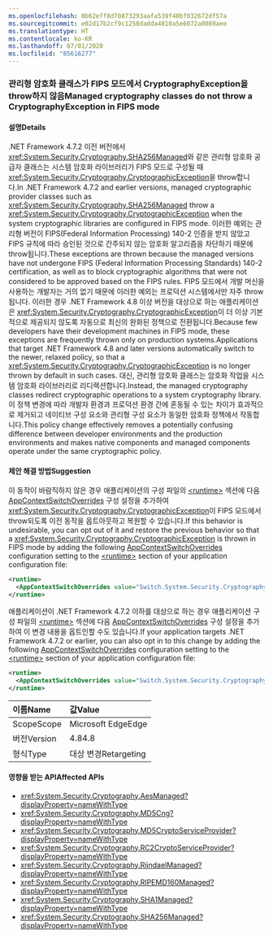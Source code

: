 ```yaml
---
ms.openlocfilehash: 0b62eff8d70873293aafa539f40bf032672df57a
ms.sourcegitcommit: e02d17b2cf9c1258dadda4810a5e6072a0089aee
ms.translationtype: HT
ms.contentlocale: ko-KR
ms.lasthandoff: 07/01/2020
ms.locfileid: "85616277"
---
```

### <a name="managed-cryptography-classes-do-not-throw-a-cryptographyexception-in-fips-mode"></a><span data-ttu-id="11232-101">관리형 암호화 클래스가 FIPS 모드에서 CryptographyException을 throw하지 않음</span><span class="sxs-lookup"><span data-stu-id="11232-101">Managed cryptography classes do not throw a CryptographyException in FIPS mode</span></span>

#### <a name="details"></a><span data-ttu-id="11232-102">설명</span><span class="sxs-lookup"><span data-stu-id="11232-102">Details</span></span>

<span data-ttu-id="11232-103">.NET Framework 4.7.2 이전 버전에서 <xref:System.Security.Cryptography.SHA256Managed>와 같은 관리형 암호화 공급자 클래스는 시스템 암호화 라이브러리가 FIPS 모드로 구성될 때 <xref:System.Security.Cryptography.CryptographicException>을 throw합니다.</span><span class="sxs-lookup"><span data-stu-id="11232-103">In .NET Framework 4.7.2 and earlier versions, managed cryptographic provider classes such as <xref:System.Security.Cryptography.SHA256Managed> throw a <xref:System.Security.Cryptography.CryptographicException> when the system cryptographic libraries are configured in FIPS mode.</span></span> <span data-ttu-id="11232-104">이러한 예외는 관리형 버전이 FIPS(Federal Information Processing) 140-2 인증을 받지 않았고 FIPS 규칙에 따라 승인된 것으로 간주되지 않는 암호화 알고리즘을 차단하기 때문에 throw됩니다.</span><span class="sxs-lookup"><span data-stu-id="11232-104">These exceptions are thrown because the managed versions have not undergone FIPS (Federal Information Processing Standards) 140-2 certification, as well as to block cryptographic algorithms that were not considered to be approved based on the FIPS rules.</span></span>  <span data-ttu-id="11232-105">FIPS 모드에서 개발 머신을 사용하는 개발자는 거의 없기 때문에 이러한 예외는 프로덕션 시스템에서만 자주 throw됩니다. 이러한 경우 .NET Framework 4.8 이상 버전을 대상으로 하는 애플리케이션은 <xref:System.Security.Cryptography.CryptographicException>이 더 이상 기본적으로 제공되지 않도록 자동으로 최신의 완화된 정책으로 전환됩니다.</span><span class="sxs-lookup"><span data-stu-id="11232-105">Because few developers have their development machines in FIPS mode, these exceptions are frequently thrown only on production systems.Applications that target .NET Framework 4.8 and later versions automatically switch to the newer, relaxed policy, so that a <xref:System.Security.Cryptography.CryptographicException> is no longer thrown by default in such cases.</span></span> <span data-ttu-id="11232-106">대신, 관리형 암호화 클래스는 암호화 작업을 시스템 암호화 라이브러리로 리디렉션합니다.</span><span class="sxs-lookup"><span data-stu-id="11232-106">Instead, the managed cryptography classes redirect cryptographic operations to a system cryptography library.</span></span> <span data-ttu-id="11232-107">이 정책 변경에 따라 개발자 환경과 프로덕션 환경 간에 혼동될 수 있는 차이가 효과적으로 제거되고 네이티브 구성 요소와 관리형 구성 요소가 동일한 암호화 정책에서 작동합니다.</span><span class="sxs-lookup"><span data-stu-id="11232-107">This policy change effectively removes a potentially confusing difference between developer environments and the production environments and makes native components and managed components operate under the same cryptographic policy.</span></span>

#### <a name="suggestion"></a><span data-ttu-id="11232-108">제안 해결 방법</span><span class="sxs-lookup"><span data-stu-id="11232-108">Suggestion</span></span>

<span data-ttu-id="11232-109">이 동작이 바람직하지 않은 경우 애플리케이션의 구성 파일의 [\<runtime>](~/docs/framework/configure-apps/file-schema/runtime/runtime-element.md) 섹션에 다음 [AppContextSwitchOverrides](~/docs/framework/configure-apps/file-schema/runtime/appcontextswitchoverrides-element.md) 구성 설정을 추가하여 <xref:System.Security.Cryptography.CryptographicException>이 FIPS 모드에서 throw되도록 이전 동작을 옵트아웃하고 복원할 수 있습니다.</span><span class="sxs-lookup"><span data-stu-id="11232-109">If this behavior is undesirable, you can opt out of it and restore the previous behavior so that a <xref:System.Security.Cryptography.CryptographicException> is thrown in FIPS mode by adding the following [AppContextSwitchOverrides](~/docs/framework/configure-apps/file-schema/runtime/appcontextswitchoverrides-element.md) configuration setting to the [\<runtime>](~/docs/framework/configure-apps/file-schema/runtime/runtime-element.md) section of your application configuration file:</span></span>

```xml
<runtime>
  <AppContextSwitchOverrides value="Switch.System.Security.Cryptography.UseLegacyFipsThrow=true" />
</runtime>
```

<span data-ttu-id="11232-110">애플리케이션이 .NET Framework 4.7.2 이하를 대상으로 하는 경우 애플리케이션 구성 파일의 [\<runtime>](~/docs/framework/configure-apps/file-schema/runtime/runtime-element.md) 섹션에 다음 [AppContextSwitchOverrides](~/docs/framework/configure-apps/file-schema/runtime/appcontextswitchoverrides-element.md) 구성 설정을 추가하여 이 변경 내용을 옵트인할 수도 있습니다.</span><span class="sxs-lookup"><span data-stu-id="11232-110">If your application targets .NET Framework 4.7.2 or earlier, you can also opt in to this change by adding the following [AppContextSwitchOverrides](~/docs/framework/configure-apps/file-schema/runtime/appcontextswitchoverrides-element.md) configuration setting to the [\<runtime>](~/docs/framework/configure-apps/file-schema/runtime/runtime-element.md) section of your application configuration file:</span></span>

```xml
<runtime>
  <AppContextSwitchOverrides value="Switch.System.Security.Cryptography.UseLegacyFipsThrow=false" />
</runtime>
```

| <span data-ttu-id="11232-111">이름</span><span class="sxs-lookup"><span data-stu-id="11232-111">Name</span></span>    | <span data-ttu-id="11232-112">값</span><span class="sxs-lookup"><span data-stu-id="11232-112">Value</span></span>       |
|:--------|:------------|
| <span data-ttu-id="11232-113">Scope</span><span class="sxs-lookup"><span data-stu-id="11232-113">Scope</span></span>   | <span data-ttu-id="11232-114">Microsoft Edge</span><span class="sxs-lookup"><span data-stu-id="11232-114">Edge</span></span>        |
| <span data-ttu-id="11232-115">버전</span><span class="sxs-lookup"><span data-stu-id="11232-115">Version</span></span> | <span data-ttu-id="11232-116">4.8</span><span class="sxs-lookup"><span data-stu-id="11232-116">4.8</span></span>         |
| <span data-ttu-id="11232-117">형식</span><span class="sxs-lookup"><span data-stu-id="11232-117">Type</span></span>    | <span data-ttu-id="11232-118">대상 변경</span><span class="sxs-lookup"><span data-stu-id="11232-118">Retargeting</span></span> |

#### <a name="affected-apis"></a><span data-ttu-id="11232-119">영향을 받는 API</span><span class="sxs-lookup"><span data-stu-id="11232-119">Affected APIs</span></span>

- <xref:System.Security.Cryptography.AesManaged?displayProperty=nameWithType>
- <xref:System.Security.Cryptography.MD5Cng?displayProperty=nameWithType>
- <xref:System.Security.Cryptography.MD5CryptoServiceProvider?displayProperty=nameWithType>
- <xref:System.Security.Cryptography.RC2CryptoServiceProvider?displayProperty=nameWithType>
- <xref:System.Security.Cryptography.RijndaelManaged?displayProperty=nameWithType>
- <xref:System.Security.Cryptography.RIPEMD160Managed?displayProperty=nameWithType>
- <xref:System.Security.Cryptography.SHA1Managed?displayProperty=nameWithType>
- <xref:System.Security.Cryptography.SHA256Managed?displayProperty=nameWithType>
